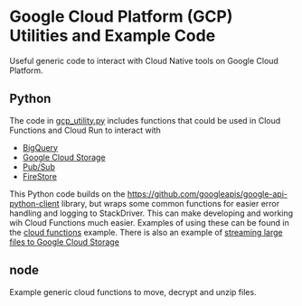 # Google Cloud Platform (GCP) Utilities and Example Code
Useful generic code to interact with Cloud Native tools on Google Cloud Platform.

## Python 
The code in [gcp_utility.py](/blob/main/python/gcp_utility.py) includes functions that could be used in Cloud Functions and Cloud Run to interact with

- [BigQuery](https://cloud.google.com/bigquery) 
- [Google Cloud Storage](https://cloud.google.com/storage)
- [Pub/Sub](https://cloud.google.com/pubsub)
- [FireStore](https://cloud.google.com/firestore)

This Python code builds on the https://github.com/googleapis/google-api-python-client library, but wraps some common functions for easier error handling and logging to StackDriver. This can make developing and working wih Cloud Functions much easier. Examples of using these can be found in the [cloud functions](/blob/main/python/cloud_functions) example. There is also an example of [streaming large files to Google Cloud Storage](/blob/main/python/gcp_streaming_to_gcs.py)


## node
Example generic cloud functions to move, decrypt and unzip files.
